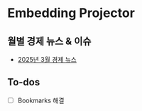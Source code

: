 # Embedding Projector

## 월별 경제 뉴스 & 이슈
- [2025년 3월 경제 뉴스](https://projector.tensorflow.org/?config=https://raw.githubusercontent.com/jo-cho/projector_tensorboard/refs/heads/main/projector_config_news_2503.json)


## To-dos

- [ ] Bookmarks 해결
